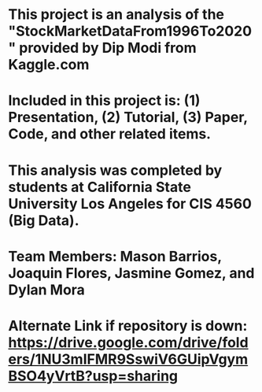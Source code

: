 # This project is an analysis of the "StockMarketDataFrom1996To2020" provided by Dip Modi from Kaggle.com

# Included in this project is: (1) Presentation, (2) Tutorial, (3) Paper, Code, and other related items.

# This analysis was completed by students at California State University Los Angeles for CIS 4560 (Big Data).

# Team Members: Mason Barrios, Joaquin Flores, Jasmine Gomez, and Dylan Mora

# Alternate Link if repository is down: https://drive.google.com/drive/folders/1NU3mIFMR9SswiV6GUipVgymBSO4yVrtB?usp=sharing
